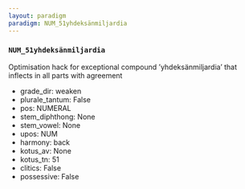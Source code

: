```yaml
---
layout: paradigm
paradigm: NUM_51yhdeksänmiljardia
---
```

### ` NUM_51yhdeksänmiljardia `

Optimisation hack for exceptional compound ’yhdeksänmiljardia’ that inflects in all parts with agreement
* grade_dir: weaken
* plurale_tantum: False
* pos: NUMERAL
* stem_diphthong: None
* stem_vowel: None
* upos: NUM
* harmony: back
* kotus_av: None
* kotus_tn: 51
* clitics: False
* possessive: False
